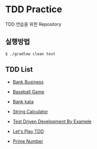 # TDD Practice

TDD 연습을 위한 Repository

## 실행방법

```
$ ./gradlew clean test
```

## TDD List

- [Bank Business](bank-business/README.md)

- [Baseball Game](baseball-game/README.md)

- [Bank kata](bank-kata/README.md)

- [String Calculator](string-calculator/README.md)

- [Test Driven Development By Example](test-driven-development-by-example/README.md)

- [Let's Play TDD](lets-play-tdd/README.md)

- [Prime Number](prime-number/README.md)
